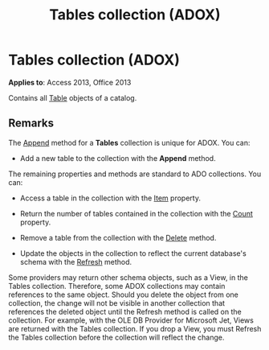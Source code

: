 ﻿---
title: Tables collection (ADOX)
TOCTitle: Tables collection (ADOX)
ms:assetid: 07bc0541-c528-1c25-c8c4-05736836eda3
ms:mtpsurl: https://msdn.microsoft.com/library/JJ248821(v=office.15)
ms:contentKeyID: 48543082
ms.date: 09/18/2015
mtps_version: v=office.15
---

# Tables collection (ADOX)


**Applies to**: Access 2013, Office 2013

Contains all [Table](table-object-adox.md) objects of a catalog.

## Remarks

The [Append](append-method-adox-tables.md) method for a **Tables** collection is unique for ADOX. You can:

  - Add a new table to the collection with the **Append** method.

The remaining properties and methods are standard to ADO collections. You can:

  - Access a table in the collection with the [Item](item-property-ado.md) property.

  - Return the number of tables contained in the collection with the [Count](count-property-ado.md) property.

  - Remove a table from the collection with the [Delete](delete-method-adox-collections.md) method.

  - Update the objects in the collection to reflect the current database's schema with the [Refresh](refresh-method-ado.md) method.

Some providers may return other schema objects, such as a View, in the Tables collection. Therefore, some ADOX collections may contain references to the same object. Should you delete the object from one collection, the change will not be visible in another collection that references the deleted object until the Refresh method is called on the collection. For example, with the OLE DB Provider for Microsoft Jet, Views are returned with the Tables collection. If you drop a View, you must Refresh the Tables collection before the collection will reflect the change.

